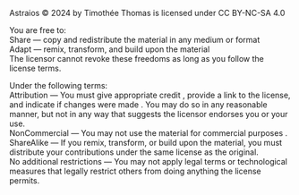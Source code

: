 Astraios © 2024 by Timothée Thomas is licensed under CC BY-NC-SA 4.0 

You are free to:  
Share — copy and redistribute the material in any medium or format  
Adapt — remix, transform, and build upon the material  
The licensor cannot revoke these freedoms as long as you follow the license terms.  

Under the following terms:  
Attribution — You must give appropriate credit , provide a link to the license, and indicate if changes were made . You may do so in any reasonable manner, but not in any way that suggests the licensor endorses you or your use.  
NonCommercial — You may not use the material for commercial purposes .  
ShareAlike — If you remix, transform, or build upon the material, you must distribute your contributions under the same license as the original.  
No additional restrictions — You may not apply legal terms or technological measures that legally restrict others from doing anything the license permits.  
